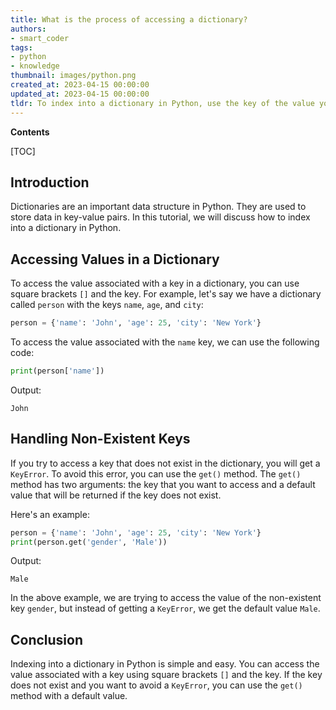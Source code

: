 ```yaml
---
title: What is the process of accessing a dictionary?
authors:
- smart_coder
tags:
- python
- knowledge
thumbnail: images/python.png
created_at: 2023-04-15 00:00:00
updated_at: 2023-04-15 00:00:00
tldr: To index into a dictionary in Python, use the key of the value you want to access enclosed in square brackets.
---
```


**Contents**

[TOC]

## Introduction
Dictionaries are an important data structure in Python. They are used to store data in key-value pairs. In this tutorial, we will discuss how to index into a dictionary in Python.

## Accessing Values in a Dictionary
To access the value associated with a key in a dictionary, you can use square brackets `[]` and the key. For example, let's say we have a dictionary called `person` with the keys `name`, `age`, and `city`:

```python
person = {'name': 'John', 'age': 25, 'city': 'New York'}
```

To access the value associated with the `name` key, we can use the following code:

```python
print(person['name'])
```

Output:
```
John
```

## Handling Non-Existent Keys
If you try to access a key that does not exist in the dictionary, you will get a `KeyError`. To avoid this error, you can use the `get()` method. The `get()` method has two arguments: the key that you want to access and a default value that will be returned if the key does not exist.

Here's an example:

```python
person = {'name': 'John', 'age': 25, 'city': 'New York'}
print(person.get('gender', 'Male'))
```

Output:
```
Male
```

In the above example, we are trying to access the value of the non-existent key `gender`, but instead of getting a `KeyError`, we get the default value `Male`.

## Conclusion
Indexing into a dictionary in Python is simple and easy. You can access the value associated with a key using square brackets `[]` and the key. If the key does not exist and you want to avoid a `KeyError`, you can use the `get()` method with a default value.
